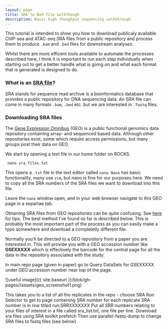 ```yaml
---
layout: page
title: SRA to Bed file walkthough
description: Basic high thoughput sequencing walkthrough
---
```


This tutorial is intended to show you how to download publicaly available ChIP-sea and ATAC-seq SRA files 
from a public repository and process them to produce `.bam` and `.bed` files for downstream analyses. 

Whilst there are more efficent tools available to automate the processes described here, I think it is 
important to run each step individually when starting out to get a better handle what is going on and 
what each format that is generated is designed to do.  

### What is an [SRA file](https://en.wikipedia.org/wiki/Sequence_Read_Archive)?

SRA stands for sequence read archive is a bioinformatics database that provides a public repository 
for DNA sequencing data. An SRA file can come in many formats `.bam`, `.bed` etc. but we are interested 
in `.fastq` files.

### Downloading SRA files

The [Gene Expression Omnibus](https://www.ncbi.nlm.nih.gov/geo/) (GEO) is a public functional genomics data 
repository containing array- and sequenced based data. Although other repositories exist, some which require 
access permissions, but many groups post their data on GEO. 

We start by opening a text file in our home folder on ROCKS.

     nano sra_files.txt

This opens a `.txt` file in the text editor called `nano`. `Nano` has basic functionality, many use `vim`, 
but nano is fine for our purposes here. We need to copy all the SRA numbers of the SRA files we want to 
download into this file. 

Leave the `nano` window open, and in your web browser navigate to this GEO page in a separtae tab. 

Obtaining SRA files from GEO repositories can be quite confusing. See [here](https://www.biostars.org/p/111040/) 
for tips. The best method I've found so far is described below. This is probably the most important part of the 
process as you can easily make a typo somewhere and download a compleletly different file. 

Normally you'll be directed to a GEO repository from a paper you are interested in. This will provide you with 
a GEO accession number like **GSEXXXXX** which is effectively the barcode for the central page for all the data
in the repository associated with the study.

In main repo page (given in paper) go to Query DataSets for GSEXXXXX under GEO accession number near top of the page.

![useful image]({{ site.baseurl }}/blob/gh-pages//assets/geo_screenshot1.png)

This takes you to a list of all the replicates in the repo - choose SRA Run Selector to get to page containing SRA number for each replicate
SRA number is in row titled run:SRRXXXXXXX
Put all SRR numbers relating to your files of interest in a file called sra_list.txt, one file per line.
Download sra files using SRA toolkit prefetch
Then use parallel-fastq-dump to change SRA files to fastq files (see below)
